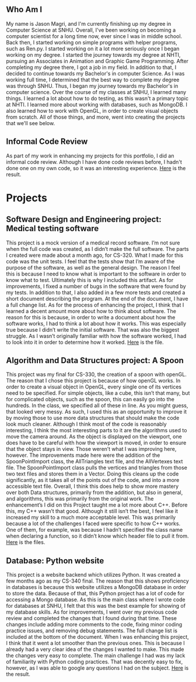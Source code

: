 ## Who Am I

My name is Jason Magri, and I'm currently finishing up my degree in Computer Science at SNHU. Overall, I've been working on becoming a computer scientist for a long time now, ever since I was in middle school. Back then, I started working on simple programs with helper programs, such as Ren.py. I started working on it a lot more seriously once I began working on my degree. I started the journey towards my degree at NHTI, pursuing an Associates in Animation and Graphic Game Programming. After completing my degree there, I got a job in my field. In addition to that, I decided to continue towards my Bachelor's in computer Science. As I was working full time, I determined that the best way to complete my degree was through SNHU. Thus, I began my journey towards my Bachelor's in computer science. Over the course of my classes at SNHU, I learned many things. I learned a lot about how to do testing, as this wasn't a primary topic at NHTI. I learned more about working with databases, such as MongoDB. I also learned how to work with OpenGL, in order to create visual objects from scratch. All of those things, and more, went into creating the projects that we'll see below.

## Informal Code Review

As part of my work in enhancing my projects for this portfolio, I did an informal code review. Although I have done code reviews before, I hadn't done one on my own code, so it was an interesting experience. [Here](https://www.youtube.com/watch?v=WxqrUq2FM9I&feature=youtu.be) is the result.

# Projects 

## Software Design and Engineering project: Medical testing software

This project is a mock version of a medical record software. I’m not sure when the full code was created, as I didn’t make the full software. The parts I created were made about a month ago, for CS-320. What I made for this code was the unit tests. I feel that the tests show that I’m aware of the purpose of the software, as well as the general design. The reason I feel this is because I need to know what is important to the software in order to know what to test. Ultimately this is why I included this artifact. As for improvements, I fixed a number of bugs in the software that were found by my tests. In addition to that, I also added in a few more tests and created a short document describing the program. At the end of the document, I have a full change list. 
As for the process of enhancing the project, I think that I learned a decent amount more about how to think about software. The reason for this is because, in order to write a document about how the software works, I had to think a lot about how it works. This was especially true because I didn’t write the initial software. That was also the biggest struggle. As I wasn’t originally familiar with how the software worked, I had to look into it in order to determine how it worked.
[Here](_updated_Milestone2.zip) is the file.


## Algorithm and Data Structures project: A Spoon

This project was my final for CS-330, the creation of a spoon with openGL. The reason that I chose this project is because of how openGL works. In order to create a visual object in OpenGL, every single one of its vertices need to be specified. For simple objects, like a cube, this isn’t that many, but for complicated objects, such as the spoon, this can easily go into the hundreds. In the class, we specified all of these in line. As you might guess, that looked very messy. As such, I used this as an opportunity to improve it by moving those to use more data structures that should make the code look much cleaner. Although I think most of the code is reasonably interesting, I think the most interesting parts to it are the algorithms used to move the camera around. As the object is displayed on the viewport, one does have to be careful with how the viewport is moved, in order to ensure that the object stays in view. Those weren’t what I was improving here, however. The improvements made here were the addition of the SpoonPointImport class, the AllTriangles text file, and the AllVertexes text file. The SpoonPointImport class pulls the vertices and triangles from those two text files and stores them in a Vector. Doing this cleans up the code significantly, as it takes all of the points out of the code, and into a more accessible text file. Overall, I think this does help to show more mastery over both Data structures, primarily from the addition, but also in general, and algorithms, this was primarily from the original work.
	The enhancement’s I did on this Project taught me a lot more about C++. Before this, my C++ wasn’t that good. Although it still isn’t the best, I feel like it increased my skill to a much more acceptable level. This was primarily because a lot of the challenges I faced were specific to how C++ works. One of them, for example, was because I hadn’t specified the class name when declaring a function, so it didn’t know which header file to pull it from.
[Here](Final.zip) is the files.

## Database: Python website
This project is a website backend which utilizes Python. It was created a few months ago as my CS-340 final. The reason that this shows proficiency in databases is because this website utilizes a MongoDB database in order to store the data. Because of that, this Python project has a lot of code for accessing a Mongo database. As this is the main class where I wrote code for databases at SNHU, I felt that this was the best example for showing of my database skills. As for improvements, I went over my previous code review and completed the changes that I found during that time. These changes include adding more comments to the code, fixing minor coding practice issues, and removing debug statements. The full change list is included at the bottom of the document. 
When I was enhancing this project, I think that it went a lot smoother than the previous ones. This is because I already had a very clear idea of the changes I wanted to make. This made the changes very easy to complete. The main challenge I had was my lack of familiarity with Python coding practices. That was decently easy to fix, however, as I was able to google any questions I had on the subject.
[Here](Milestone4.zip) is the result.
